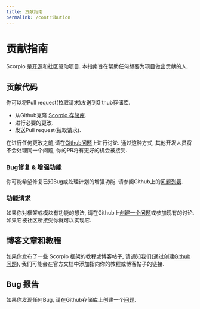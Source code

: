 ```yaml
---
title: 贡献指南
permalink: /contribution
---
```

# 贡献指南

Scorpio 是[开源]({{site.repo}})和社区驱动项目. 本指南旨在帮助任何想要为项目做出贡献的人.

## 贡献代码

你可以将Pull request(拉取请求)发送到Github存储库.

+ 从Github克隆 [Scorpio 存储库]({{site.repo}}).
+ 进行必要的更改.
+ 发送Pull request(拉取请求).

在进行任何更改之前,请在[Github问题]({{site.repo}}/issues)上进行讨论. 通过这种方式, 其他开发人员将不会处理同一个问题, 你的PR将有更好的机会被接受.

### Bug修复 & 增强功能

你可能希望修复已知Bug或处理计划的增强功能. 请参阅Github上的[问题列表]({{site.repo}}/issues).

### 功能请求

如果你对框架或模块有功能的想法, 请在Github上[创建一个问题]({{site.repo}}/issues/new)或参加现有的讨论. 如果它被社区所接受你就可以实现它.

<!-- ## 文档翻译

你可能希望将完整的文档(包括本文)翻译成你的母语. 请按照下列步骤操作:

+ 从Github克隆 Scorpio 存储库.
+ 要添加新语言,请在docs文件夹中创建一个新文件夹. 文件夹名称可以是" en","es","fr","tr"等(参见所有文化代码).
+ 获取"en"文件夹作为文件名和文件夹结构的参考. 如果要翻译相同的文档, 请保持相同的命名.
+ 翻译任何文档后发送拉取请求(PR). 请翻译文件后及时发送PR. 不要等到完成所有文件的翻译.

在 Scorpio 文档网站上新添加语言之前,需要翻译一些基本文档:

+ 入门文档
+ 教程

完成了这些基本的翻译后,将添加一种新的语言 -->

<!-- 资源本地化
 Scorpio 框架具有灵活的本地化系统. 你可以为自己的应用程序创建本地化用户界面.

除此之外,框架和预构建模块已经本地化了文本.请参阅Volo. Scorpio .UI包的本地化文本.你可以在相同文件夹中创建一个新文件进行翻译.

从Github克隆 Scorpio 存储库.
为本地化文本(json)文件(en.json文件同目录下)创建目标语言的新文件.
复制en.json文件中的所有文本.
翻译文本.
在Github上发送拉取请求(Pull request).
 Scorpio 是一个模块化框架. 所以有很多本地化文本资源, 每个模块都有一个. 要查找所有.json文件,可以在克隆存储库后搜索"en.json". 你还可以检查此列表以获取本地化文本文件列表.
 -->

## 博客文章和教程

如果你发布了一些 Scorpio 框架的教程或博客帖子, 请通知我们(通过创建[Github问题]({{site.repo}}/issues)), 我们可能会在官方文档中添加指向你的教程或博客帖子的链接.

## Bug 报告

如果你发现任何Bug, 请在Github存储库上创建一个[问题]({{site.repo}}/issues/new).